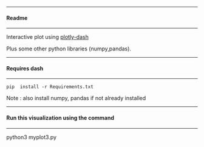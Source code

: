 ------------------------
#### Readme
----------------
Interactive plot using [plotly-dash](https://dash.plot.ly/getting-started-part-2)

Plus some other python libraries (numpy,pandas). 

------------------------
#### Requires dash 
------------------------

  ```
  pip  install -r Requirements.txt
  ```

Note : also install numpy, pandas if not already installed

------------------------
#### Run this visualization using the command
------------------------

python3 myplot3.py


